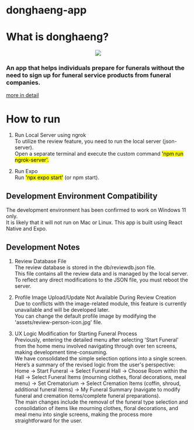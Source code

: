 ﻿# donghaeng-app

# What is donghaeng?
<p align="center">
<img src="https://github.com/jaewonyeee/donghaeng-app/assets/129675209/0cc863ad-813c-4bfe-adb4-a05c4a2acb8e">
</p>

### An app that helps individuals prepare for funerals without the need to sign up for funeral service products from funeral companies.
[more in detail](https://sites.google.com/view/donghaengapp?usp=sharing)


# How to run<br>
1. Run Local Server using ngrok<br>
To utilize the review feature, you need to run the local server (json-server). <br>Open a separate terminal and execute the custom command <mark>'npm run ngrok-server'.</mark> <br>

2. Run Expo<br>
Run <mark>'npx expo start'</mark> (or npm start).

## Development Environment Compatibility
The development environment has been confirmed to work on Windows 11 only.<br> It is likely that it will not run on Mac or Linux. This app is built using React Native and Expo.


## Development Notes

1. Review Database File<br>
The review database is stored in the db/reviewdb.json file. <br>This file contains all the review data and is managed by the local server. <br>To reflect any direct modifications to the JSON file, you must reboot the server.

2. Profile Image Upload/Update Not Available During Review Creation<br>
Due to conflicts with the image-related module, this feature is currently unavailable and will be developed later. <br>You can change the default profile image by modifying the 'assets/review-person-icon.jpg' file.

3. UX Logic Modification for Starting Funeral Process<br>
Previously, entering the detailed menu after selecting 'Start Funeral' from the home menu involved navigating through over ten screens, making development time-consuming.<br> We have consolidated the simple selection options into a single screen. <br>Here’s a summary of the revised logic from the user's perspective:
Home -> Start Funeral -> Select Funeral Hall -> Choose Room within the Hall -> Select Funeral Items (mourning clothes, floral decorations, meal menu) -> Set Crematorium -> Select Cremation Items (coffin, shroud, additional funeral items) -> My Funeral Summary (navigate to modify funeral and cremation items/complete funeral preparations).<br>
The main changes include the removal of the funeral type selection and consolidation of items like mourning clothes, floral decorations, and meal menu into single screens, making the process more straightforward for the user.
